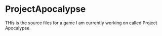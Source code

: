 # ProjectApocalypse
THis is the source files for a game I am currently working on called Project Apocalypse. 
